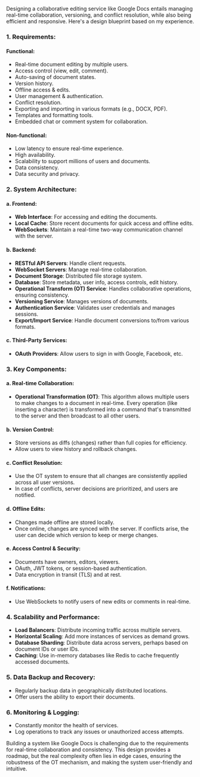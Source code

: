 Designing a collaborative editing service like Google Docs entails managing real-time collaboration, versioning, and conflict resolution, while also being efficient and responsive. Here's a design blueprint based on my experience.

### 1. **Requirements**:

#### Functional:
- Real-time document editing by multiple users.
- Access control (view, edit, comment).
- Auto-saving of document states.
- Version history.
- Offline access & edits.
- User management & authentication.
- Conflict resolution.
- Exporting and importing in various formats (e.g., DOCX, PDF).
- Templates and formatting tools.
- Embedded chat or comment system for collaboration.

#### Non-functional:
- Low latency to ensure real-time experience.
- High availability.
- Scalability to support millions of users and documents.
- Data consistency.
- Data security and privacy.

### 2. **System Architecture**:

#### a. **Frontend**:
- **Web Interface**: For accessing and editing the documents.
- **Local Cache**: Store recent documents for quick access and offline edits.
- **WebSockets**: Maintain a real-time two-way communication channel with the server.

#### b. **Backend**:
- **RESTful API Servers**: Handle client requests.
- **WebSocket Servers**: Manage real-time collaboration.
- **Document Storage**: Distributed file storage system.
- **Database**: Store metadata, user info, access controls, edit history.
- **Operational Transform (OT) Service**: Handles collaborative operations, ensuring consistency.
- **Versioning Service**: Manages versions of documents.
- **Authentication Service**: Validates user credentials and manages sessions.
- **Export/Import Service**: Handle document conversions to/from various formats.

#### c. **Third-Party Services**:
- **OAuth Providers**: Allow users to sign in with Google, Facebook, etc.

### 3. **Key Components**:

#### a. **Real-time Collaboration**:
- **Operational Transformation (OT)**: This algorithm allows multiple users to make changes to a document in real-time. Every operation (like inserting a character) is transformed into a command that's transmitted to the server and then broadcast to all other users.

#### b. **Version Control**:
- Store versions as diffs (changes) rather than full copies for efficiency.
- Allow users to view history and rollback changes.

#### c. **Conflict Resolution**:
- Use the OT system to ensure that all changes are consistently applied across all user versions.
- In case of conflicts, server decisions are prioritized, and users are notified.

#### d. **Offline Edits**:
- Changes made offline are stored locally.
- Once online, changes are synced with the server. If conflicts arise, the user can decide which version to keep or merge changes.

#### e. **Access Control & Security**:
- Documents have owners, editors, viewers.
- OAuth, JWT tokens, or session-based authentication.
- Data encryption in transit (TLS) and at rest.

#### f. **Notifications**:
- Use WebSockets to notify users of new edits or comments in real-time.

### 4. **Scalability and Performance**:

- **Load Balancers**: Distribute incoming traffic across multiple servers.
- **Horizontal Scaling**: Add more instances of services as demand grows.
- **Database Sharding**: Distribute data across servers, perhaps based on document IDs or user IDs.
- **Caching**: Use in-memory databases like Redis to cache frequently accessed documents.

### 5. **Data Backup and Recovery**:
- Regularly backup data in geographically distributed locations.
- Offer users the ability to export their documents.

### 6. **Monitoring & Logging**:
- Constantly monitor the health of services.
- Log operations to track any issues or unauthorized access attempts.

Building a system like Google Docs is challenging due to the requirements for real-time collaboration and consistency. This design provides a roadmap, but the real complexity often lies in edge cases, ensuring the robustness of the OT mechanism, and making the system user-friendly and intuitive.

